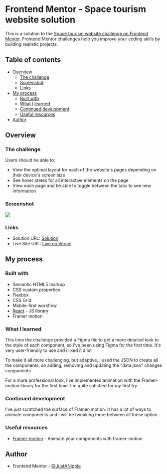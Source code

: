 # Frontend Mentor - Space tourism website solution

This is a solution to the [Space tourism website challenge on Frontend Mentor](https://www.frontendmentor.io/challenges/space-tourism-multipage-website-gRWj1URZ3). Frontend Mentor challenges help you improve your coding skills by building realistic projects. 

## Table of contents

- [Overview](#overview)
  - [The challenge](#the-challenge)
  - [Screenshot](#screenshot)
  - [Links](#links)
- [My process](#my-process)
  - [Built with](#built-with)
  - [What I learned](#what-i-learned)
  - [Continued development](#continued-development)
  - [Useful resources](#useful-resources)
- [Author](#author)

## Overview

### The challenge

Users should be able to:

- View the optimal layout for each of the website's pages depending on their device's screen size
- See hover states for all interactive elements on the page
- View each page and be able to toggle between the tabs to see new information

### Screenshot

![](./screenshot.png)

### Links

- Solution URL: [Solution](https://github.com/JustANipple/space-tourism-website/blob/main/src/App.jsx)
- Live Site URL: [Live on Vercel](https://space-tourism-website-justanipple.vercel.app)

## My process

### Built with

- Semantic HTML5 markup
- CSS custom properties
- Flexbox
- CSS Grid
- Mobile-first workflow
- [React](https://reactjs.org/) - JS library
- Framer motion

### What I learned

This time the challenge provided a Figma file to get a more detailed look to the style of each component, so i've been using Figma for the first time. It's very user-friendly to use and i liked it a lot

To make it all more challenging, but adaptive, i used the JSON to create all the components, so adding, removing and updating the "data.json" changes components

For a more professional look, i've implemented animation with the Framer-motion library for the first time. I'm quite satisfied for my first try

### Continued development

I've just scratched the surface of Framer-motion. It has a lot of ways to animate components and i will be tweaking more between all these option

### Useful resources

- [Framer-motion](https://www.framer.com/motion/introduction/) - Animate your components with framer-motion

## Author

- Frontend Mentor - [@JustANipple](https://www.frontendmentor.io/profile/JustANipple)
